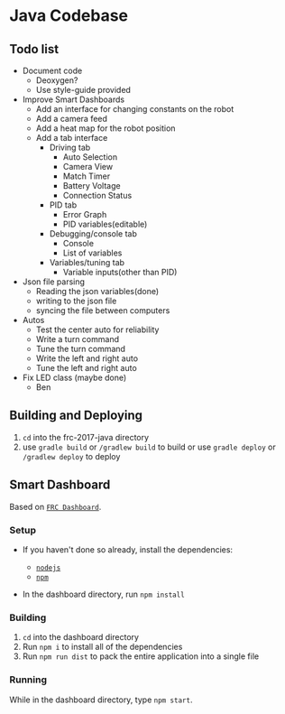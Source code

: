 # Java Codebase

## Todo list
* Document code
    * Deoxygen?
    * Use style-guide provided 
* Improve Smart Dashboards
    * Add an interface for changing constants on the robot
    * Add a camera feed
    * Add a heat map for the robot position
    * Add a tab interface
        * Driving tab
            * Auto Selection
            * Camera View
            * Match Timer
            * Battery Voltage
            * Connection Status
        * PID tab
            * Error Graph
            * PID variables(editable)
        * Debugging/console tab
            * Console
            * List of variables
        * Variables/tuning tab
            * Variable inputs(other than PID)
* Json file parsing
    * Reading the json variables(done)
    * writing to the json file
    * syncing the file between computers
* Autos
    * Test the center auto for reliability
    * Write a turn command
    * Tune the turn command
    * Write the left and right auto
    * Tune the left and right auto
* Fix LED class (maybe done)
    * Ben

## Building and Deploying
1. `cd` into the frc-2017-java directory
2. use `gradle build` or `/gradlew build` to build or use `gradle deploy` or `/gradlew deploy` to deploy


## Smart Dashboard

Based on [`FRC Dashboard`](https://frcdashboard.github.io/).

### Setup
* If you haven't done so already, install the dependencies:
    * [`nodejs`](https://nodejs.org)
    * [`npm`](https://npmjs.com)

* In the dashboard directory, run `npm install`

### Building
1. `cd` into the dashboard directory
2. Run `npm i` to install all of the dependencies
3. Run `npm run dist` to pack the entire application into a single file

### Running
While in the dashboard directory, type `npm start`.